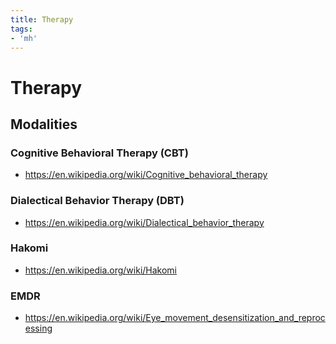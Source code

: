 ```yaml
---
title: Therapy
tags:
- 'mh'
---
```


# Therapy

## Modalities

### Cognitive Behavioral Therapy (CBT)

* https://en.wikipedia.org/wiki/Cognitive_behavioral_therapy

### Dialectical Behavior Therapy (DBT)

* https://en.wikipedia.org/wiki/Dialectical_behavior_therapy

### Hakomi

* https://en.wikipedia.org/wiki/Hakomi

### EMDR

* https://en.wikipedia.org/wiki/Eye_movement_desensitization_and_reprocessing
